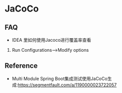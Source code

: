 # JaCoCo





## FAQ
- IDEA 里如何使用Jacoco进行覆盖率查看
1. Run Configurations-->Modify options




## Reference
- Multi Module Spring Boot集成测试使用JaCoCo生成:https://segmentfault.com/a/1190000023722057